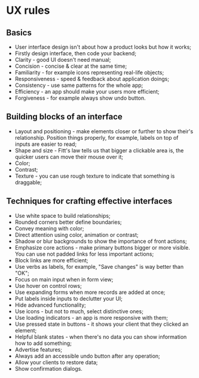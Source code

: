 # UX rules

## Basics

* User interface design isn't about how a product looks but how it works;
* Firstly design interface, then code your backend;
* Clarity - good UI doesn't need manual;
* Concision - concise & clear at the same time;
* Familiarity - for example icons representing real-life objects; 
* Responsiveness - speed & feedback about application doings; 
* Consistency - use same patterns for the whole app;
* Efficiency - an app should make your users more efficient;
* Forgiveness - for example always show undo button.

## Building blocks of an interface

* Layout and positioning - make elements closer or further to show their's relationship. Position things properly, for example, labels on top of inputs are easier to read;
* Shape and size - Fitt's law tells us that bigger a clickable area is, the quicker users can move their mouse over it;
* Color;
* Contrast;
* Texture - you can use rough texture to indicate that something is draggable;

## Techniques for crafting effective interfaces

* Use white space to build relationships;
* Rounded corners better define boundaries;
* Convey meaning with color;
* Direct attention using color, animation or contrast;
* Shadow or blur backgrounds to show the importance of front actions; 
* Emphasize core actions - make primary buttons bigger or more visible. You can use not padded links for less important actions;
* Block links are more efficient;
* Use verbs as labels, for example, "Save changes" is way better than "OK";
* Focus on main input when in form view;
* Use hover on control rows;
* Use expanding forms when more records are added at once;
* Put labels inside inputs to declutter your UI;
* Hide advanced functionality; 
* Use icons - but not to much, select distinctive ones;
* Use loading indicators - an app is more responsive with them;
* Use pressed state in buttons - it shows your client that they clicked an element;
* Helpful blank states - when there's no data you can show information how to add something;
* Advertise features;
* Always add an accessible undo button after any operation; 
* Allow your clients to restore data;
* Show confirmation dialogs.



